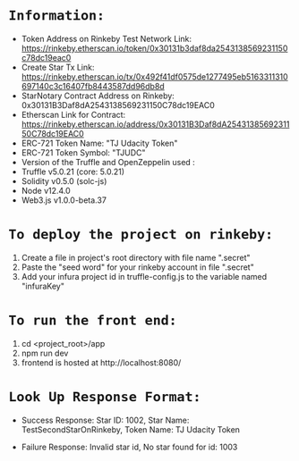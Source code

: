 ```Information:```
===========================

- Token Address on Rinkeby Test Network Link: https://rinkeby.etherscan.io/token/0x30131b3daf8da2543138569231150c78dc19eac0
- Create Star Tx Link: https://rinkeby.etherscan.io/tx/0x492f41df0575de1277495eb5163311310697140c3c16407fb8443587dd96db8d 
- StarNotary Contract Address on Rinkeby: 0x30131B3Daf8dA2543138569231150C78dc19EAC0
- Etherscan Link for Contract: https://rinkeby.etherscan.io/address/0x30131B3Daf8dA2543138569231150C78dc19EAC0
- ERC-721 Token Name: "TJ Udacity Token"
- ERC-721 Token Symbol: "TJUDC"
- Version of the Truffle and OpenZeppelin used :
-   Truffle v5.0.21 (core: 5.0.21)
-   Solidity v0.5.0 (solc-js)
-   Node v12.4.0
-   Web3.js v1.0.0-beta.37

```To deploy the project on rinkeby:```
===========================

1. Create a file in project's root directory with file name ".secret"
2. Paste the "seed word" for your rinkeby account in file ".secret"
3. Add your infura project id in truffle-config.js to the variable named "infuraKey"

```To run the front end:```
===========================
1. cd <project_root>/app
2. npm run dev
3. frontend is hosted at http://localhost:8080/

```Look Up Response Format:```
===========================
- Success Response:
Star ID: 1002, Star Name: TestSecondStarOnRinkeby, Token Name: TJ Udacity Token 

- Failure Response:
Invalid star id, No star found for id: 1003